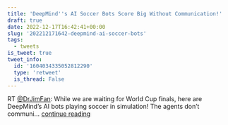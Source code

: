 ```yaml
---
title: 'DeepMind''s AI Soccer Bots Score Big Without Communication!'
draft: true
date: 2022-12-17T16:42:41+00:00
slug: '202212171642-deepmind-ai-soccer-bots'
tags:
  - tweets
is_tweet: true
tweet_info:
  id: '1604034335052812290'
  type: 'retweet'
  is_thread: False
---
```




RT [@DrJimFan](https://x.com/DrJimFan): While we are waiting for World Cup finals, here are DeepMind’s AI bots playing soccer in simulation! The agents don’t communi… [continue reading](https://x.com/sytelus/status/1604034335052812290)
